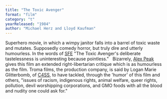 ```yaml
---
title: "The Toxic Avenger"
format: "film"
category: "t"
yearReleased: "1984"
author: "Michael Herz and Lloyd Kaufman"
---
```

Superhero movie, in which a wimpy janitor falls into a  barrel of toxic waste and mutates. Supposedly comedy horror, but truly dire and  utterly humourless. In the words of <a href="vhttp://www.sf-encyclopedia.com/entry/toxic_avenger_the">SFE</a> "The  Toxic Avenger's deliberate tastelessness is uninteresting because pointless."
 
Bizarrely, <a href="http://alexpeak.com/art/films/tta/"> Alex Peak</a> gives this film an extended right-libertarian critique which is as  humourless as the film. Troma films, the production company, is said by Logan  Marie Glitterbomb, of <a href="https://c4ss.org/content/46543">C4SS</a>, to have  tackled, through the 'humor' of this film and others, "issues of racism,  indigenous rights, animal welfare, queer rights, pollution, devil worshipping  corporations, and GMO foods with all the blood and nudity one could ask for."